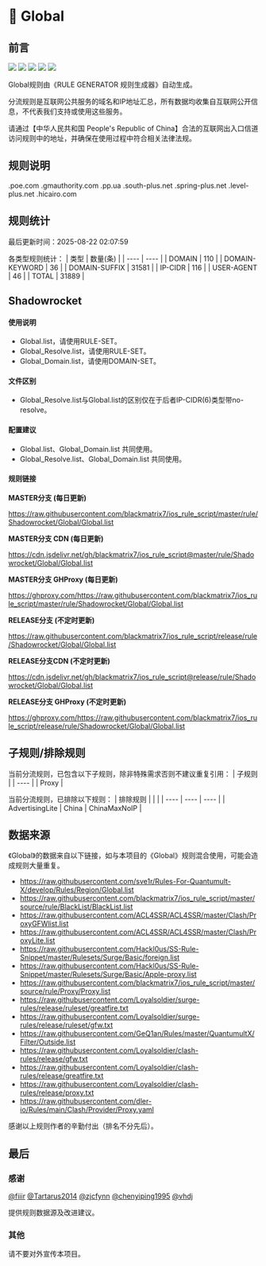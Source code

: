 # 🧸 Global

## 前言

![](https://shields.io/badge/-移除重复规则-ff69b4) ![](https://shields.io/badge/-DOMAIN与DOMAIN--SUFFIX合并-green) ![](https://shields.io/badge/-DOMAIN--SUFFIX间合并-critical) ![](https://shields.io/badge/-DOMAIN--SUFFIX与DOMAIN--KEYWORD合并-blue) ![](https://shields.io/badge/-IP--CIDR(6)合并-blueviolet) 

Global规则由《RULE GENERATOR 规则生成器》自动生成。

分流规则是互联网公共服务的域名和IP地址汇总，所有数据均收集自互联网公开信息，不代表我们支持或使用这些服务。

请通过【中华人民共和国 People's Republic of China】合法的互联网出入口信道访问规则中的地址，并确保在使用过程中符合相关法律法规。

## 规则说明
.poe.com
.gmauthority.com
.pp.ua
.south-plus.net
.spring-plus.net
.level-plus.net
.hicairo.com

## 规则统计

最后更新时间：2025-08-22 02:07:59

各类型规则统计：
| 类型 | 数量(条)  | 
| ---- | ----  |
| DOMAIN | 110  | 
| DOMAIN-KEYWORD | 36  | 
| DOMAIN-SUFFIX | 31581  | 
| IP-CIDR | 116  | 
| USER-AGENT | 46  | 
| TOTAL | 31889  | 


## Shadowrocket 

#### 使用说明
- Global.list，请使用RULE-SET。
- Global_Resolve.list，请使用RULE-SET。
- Global_Domain.list，请使用DOMAIN-SET。

#### 文件区别
- Global_Resolve.list与Global.list的区别仅在于后者IP-CIDR(6)类型带no-resolve。

#### 配置建议
- Global.list、Global_Domain.list 共同使用。
- Global_Resolve.list、Global_Domain.list 共同使用。

#### 规则链接
**MASTER分支 (每日更新)**

https://raw.githubusercontent.com/blackmatrix7/ios_rule_script/master/rule/Shadowrocket/Global/Global.list

**MASTER分支 CDN (每日更新)**

https://cdn.jsdelivr.net/gh/blackmatrix7/ios_rule_script@master/rule/Shadowrocket/Global/Global.list

**MASTER分支 GHProxy (每日更新)**

https://ghproxy.com/https://raw.githubusercontent.com/blackmatrix7/ios_rule_script/master/rule/Shadowrocket/Global/Global.list

**RELEASE分支 (不定时更新)**

https://raw.githubusercontent.com/blackmatrix7/ios_rule_script/release/rule/Shadowrocket/Global/Global.list

**RELEASE分支CDN (不定时更新)**

https://cdn.jsdelivr.net/gh/blackmatrix7/ios_rule_script@release/rule/Shadowrocket/Global/Global.list

**RELEASE分支 GHProxy (不定时更新)**

https://ghproxy.com/https://raw.githubusercontent.com/blackmatrix7/ios_rule_script/release/rule/Shadowrocket/Global/Global.list

## 子规则/排除规则

当前分流规则，已包含以下子规则，除非特殊需求否则不建议重复引用：
| 子规则  | 
| ----  |
| Proxy  | 


当前分流规则，已排除以下规则：
| 排除规则  |  |  | 
| ---- | ---- | ----  |
| AdvertisingLite | China | ChinaMaxNoIP  | 

## 数据来源

《Global》的数据来自以下链接，如与本项目的《Global》规则混合使用，可能会造成规则大量重复。

- https://raw.githubusercontent.com/sve1r/Rules-For-Quantumult-X/develop/Rules/Region/Global.list
- https://raw.githubusercontent.com/blackmatrix7/ios_rule_script/master/source/rule/BlackList/BlackList.list
- https://raw.githubusercontent.com/ACL4SSR/ACL4SSR/master/Clash/ProxyGFWlist.list
- https://raw.githubusercontent.com/ACL4SSR/ACL4SSR/master/Clash/ProxyLite.list
- https://raw.githubusercontent.com/Hackl0us/SS-Rule-Snippet/master/Rulesets/Surge/Basic/foreign.list
- https://raw.githubusercontent.com/Hackl0us/SS-Rule-Snippet/master/Rulesets/Surge/Basic/Apple-proxy.list
- https://raw.githubusercontent.com/blackmatrix7/ios_rule_script/master/source/rule/Proxy/Proxy.list
- https://raw.githubusercontent.com/Loyalsoldier/surge-rules/release/ruleset/greatfire.txt
- https://raw.githubusercontent.com/Loyalsoldier/surge-rules/release/ruleset/gfw.txt
- https://raw.githubusercontent.com/GeQ1an/Rules/master/QuantumultX/Filter/Outside.list
- https://raw.githubusercontent.com/Loyalsoldier/clash-rules/release/gfw.txt
- https://raw.githubusercontent.com/Loyalsoldier/clash-rules/release/greatfire.txt
- https://raw.githubusercontent.com/Loyalsoldier/clash-rules/release/proxy.txt
- https://raw.githubusercontent.com/dler-io/Rules/main/Clash/Provider/Proxy.yaml


感谢以上规则作者的辛勤付出（排名不分先后）。

## 最后

### 感谢

[@fiiir](https://github.com/fiiir) [@Tartarus2014](https://github.com/Tartarus2014) [@zjcfynn](https://github.com/zjcfynn) [@chenyiping1995](https://github.com/chenyiping1995) [@vhdj](https://github.com/vhdj)

提供规则数据源及改进建议。

### 其他

请不要对外宣传本项目。